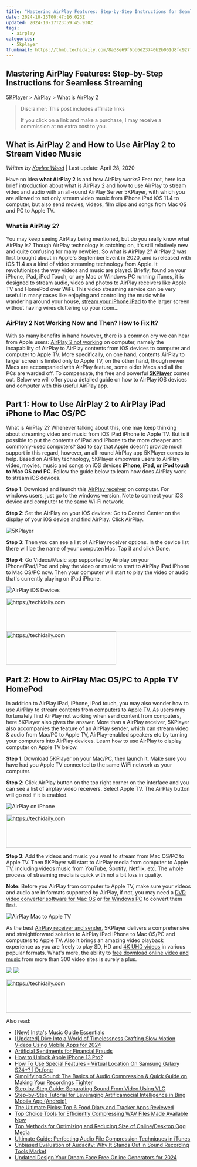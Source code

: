 ```yaml
---
title: "Mastering AirPlay Features: Step-by-Step Instructions for Seamless Streaming"
date: 2024-10-13T00:47:16.023Z
updated: 2024-10-17T23:59:45.930Z
tags:
  - airplay
categories:
  - 5kplayer
thumbnail: https://thmb.techidaily.com/8a38e69f6bb6d23740b2b061d8fc927f2b1d57e63f504706f437480fcde8cc73.jpg
---
```


## Mastering AirPlay Features: Step-by-Step Instructions for Seamless Streaming

[5KPlayer](https://tools.techidaily.com/5kplayer/products/) \> [AirPlay](https://tools.techidaily.com/5kplayer/airplay/) \> What is AirPlay 2

>  Disclaimer: This post includes affiliate links
>
>  If you click on a link and make a purchase, I may receive a commission at no extra cost to you.
>

## What is AirPlay 2 and How to Use AirPlay 2 to Stream Video Music

 _Written by [Kaylee Wood](https://www.quora.com/profile/Amanda-Hu-21)_ | Last update: April 28, 2020

Have no idea **what AirPlay 2 is** and how AirPlay works? Fear not, here is a brief introduction about what is AirPlay 2 and how to use AirPlay to stream video and audio with an all-round AirPlay Server 5KPlayer, with which you are allowed to not only stream video music from iPhone iPad iOS 11.4 to computer, but also send movies, videos, film clips and songs from Mac OS and PC to Apple TV.

### What is AirPlay 2?

You may keep seeing AirPlay being mentioned, but do you really know what AirPlay is? Though AirPlay technology is catching on, it's still relatively new and quite confusing for many newbies. So what is AirPlay 2? AirPlay 2 was first brought about in Apple's September Event in 2020, and is released with iOS 11.4 as a kind of video streaming technology from Apple. It revolutionizes the way videos and music are played. Briefly, found on your iPhone, iPad, iPod Touch, or any Mac or Windows PC running iTunes, it is designed to stream audio, video and photos to AirPlay receivers like Apple TV and HomePod over WiFi. This video streaming service can be very useful in many cases like enjoying and controlling the music while wandering around your house, [stream your iPhone iPad](https://tools.techidaily.com/5kplayer/airplay/) to the larger screen without having wires cluttering up your room...

### AirPlay 2 Not Working Now and Then? How to Fix It?

With so many benefits in hand however, there is a common cry we can hear from Apple users: [AirPlay 2 not working](https://tools.techidaily.com/5kplayer/airplay/) on computer, namely the incapability of AirPlay to AirPlay contents from iOS devices to computer and computer to Apple TV. More specifically, on one hand, contents AirPlay to larger screen is limited only to Apple TV, on the other hand, though newer Macs are accompanied with AirPlay feature, some older Macs and all the PCs are warded off. To compensate, the free and powerful **[5KPlayer](https://tools.techidaily.com/5kplayer/products/)** comes out. Below we will offer you a detailed guide on how to AirPlay iOS devices and computer with this useful AirPlay app.

## Part 1: How to Use AirPlay 2 to AirPlay iPad iPhone to Mac OS/PC

What is AirPlay 2? Whenever talking about this, one may keep thinking about streaming video and music from iOS iPad iPhone to Apple TV. But is it possible to put the contents of iPad and iPhone to the more cheaper and commonly-used computers? Sad to say that Apple doesn't provide much support in this regard, however, an all-round AirPlay app 5KPlayer comes to help. Based on AirPlay technology, 5KPlayer empowers users to AirPlay video, movies, music and songs on iOS devices **iPhone, iPad, or iPod touch to Mac OS and PC**. Follow the guide below to learn how does AirPlay work to stream iOS devices. 

**Step 1**: Download and launch this [AirPlay receiver](https://tools.techidaily.com/5kplayer/airplay/) on computer. For windows users, just go to the windows version. Note to connect your iOS device and computer to the same Wi-Fi network.

**Step 2**: Set the AirPlay on your iOS devices: Go to Control Center on the display of your iOS device and find AirPlay. Click AirPlay.

![5KPlayer](https://www.5kplayer.com/airplay/img/5kplayer.jpg) 

**Step 3**: Then you can see a list of AirPlay receiver options. In the device list there will be the name of your computer/Mac. Tap it and click Done. 

**Step 4**: Go Videos/Music app supported by Airplay on your iPhone/iPad/iPod and play the video or music to start to AirPlay iPad iPhone to Mac OS/PC now. Then your computer will start to play the video or audio that's currently playing on iPad iPhone.

![AirPlay iOS Devices](https://www.5kplayer.com/airplay/img/airplay-iphone-ipad.jpg) 

<!-- affiliate ads begin -->
<a href="https://ephamedtechinc.pxf.io/c/5597632/2136624/26400" target="_top" id="2136624">
  <img src="//a.impactradius-go.com/display-ad/26400-2136624" border="0" alt="https://techidaily.com" width="728" height="90"/>
</a>
<img height="0" width="0" src="https://ephamedtechinc.pxf.io/i/5597632/2136624/26400" style="position:absolute;visibility:hidden;" border="0" />
<!-- affiliate ads end -->

<!-- affiliate ads begin -->
<a href="https://aligracehair.sjv.io/c/5597632/2036481/19272" target="_top" id="2036481">
  <img src="//a.impactradius-go.com/display-ad/19272-2036481" border="0" alt="https://techidaily.com" width="300" height="90"/>
</a>
<img height="0" width="0" src="https://aligracehair.sjv.io/i/5597632/2036481/19272" style="position:absolute;visibility:hidden;" border="0" />
<!-- affiliate ads end -->

## Part 2: How to AirPlay Mac OS/PC to Apple TV HomePod

In addition to AirPlay iPad, iPhone, iPod touch, you may also wonder how to use AirPlay to stream contents from [computers to Apple TV](https://tools.techidaily.com/5kplayer/airplay/). As users may fortunately find AirPlay not working when send content from computers, here 5KPlayer also gives the answer. More than a AirPlay receiver, 5KPlayer also accompanies the feature of an AirPlay sender, which can stream video & audio from Mac/PC to Apple TV, AirPlay-enabled speakers etc by turning your computers into AirPlay devices. Learn how to use AirPlay to display computer on Apple TV below.

**Step 1**: Download 5KPlayer on your Mac/PC, then launch it. Make sure you have had you Apple TV connected to the same WiFi network as your computer.

**Step 2**: Click AirPlay button on the top right corner on the interface and you can see a list of airplay video receivers. Select Apple TV. The AirPlay button will go red if it is enabled. 

![AirPlay on iPhone](https://www.5kplayer.com/airplay/img/5kplayer-airplay.jpg) 

<!-- affiliate ads begin -->
<a href="https://ephamedtechinc.pxf.io/c/5597632/2137210/26400" target="_top" id="2137210">
  <img src="//a.impactradius-go.com/display-ad/26400-2137210" border="0" alt="https://techidaily.com" width="728" height="90"/>
</a>
<img height="0" width="0" src="https://ephamedtechinc.pxf.io/i/5597632/2137210/26400" style="position:absolute;visibility:hidden;" border="0" />
<!-- affiliate ads end -->

**Step 3**: Add the videos and music you want to stream from Mac OS/PC to Apple TV. Then 5KPlayer will start to AirPlay media from computer to Apple TV, including videos music from YouTube, Spotify, Netflix, etc. The whole process of streaming media is quick with not a bit loss in quality. 

**Note:** Before you AirPlay from computer to Apple TV, make sure your videos and audio are in formats supported by AirPlay, if not, you may need a [DVD video converter software for Mac OS](https://tools.techidaily.com/5kplayer/products/) or [for Windows PC](https://tools.techidaily.com/5kplayer/products/) to convert them first. 

![AirPlay Mac to Apple TV](https://www.5kplayer.com/airplay/img/watch-youtube-on-tv-xrq.jpg)

As the best [AirPlay receiver and sender](https://tools.techidaily.com/5kplayer/airplay/), 5KPlayer delivers a comprehensive and straightforward solution to AirPlay iPad iPhone to Mac OS/PC and computers to Apple TV. Also it brings an amazing video playback experience as you are freely to play SD, HD and [4K UHD videos](https://tools.techidaily.com/5kplayer/video-music-player/) in various popular formats. What's more, the ability to [free download online video and music](https://tools.techidaily.com/5kplayer/youtube-download/) from more than 300 video sites is surely a plus.

[![](https://www.5kplayer.com/airplay/../button/freedownwhitewin.png)](https://tools.techidaily.com/5kplayer/products/) [![](https://www.5kplayer.com/airplay/../button/freedownbackmac.png)](https://tools.techidaily.com/5kplayer/products/)

<!-- affiliate ads begin -->
<a href="https://imp.i357552.net/c/5597632/999558/11832" target="_top" id="999558">
  <img src="//a.impactradius-go.com/display-ad/11832-999558" border="0" alt="https://techidaily.com" width="728" height="90"/>
</a>
<img height="0" width="0" src="https://imp.i357552.net/i/5597632/999558/11832" style="position:absolute;visibility:hidden;" border="0" />
<!-- affiliate ads end -->

<ins class="adsbygoogle"
     style="display:block"
     data-ad-format="autorelaxed"
     data-ad-client="ca-pub-7571918770474297"
     data-ad-slot="1223367746"></ins>

<ins class="adsbygoogle"
     style="display:block"
     data-ad-client="ca-pub-7571918770474297"
     data-ad-slot="8358498916"
     data-ad-format="auto"
     data-full-width-responsive="true"></ins>

<span class="atpl-alsoreadstyle">Also read:</span>
<div><ul>
<li><a href="https://instagram-clips.techidaily.com/new-instas-music-guide-essentials/"><u>[New] Insta's Music Guide Essentials</u></a></li>
<li><a href="https://fox-links.techidaily.com/updated-dive-into-a-world-of-timelessness-crafting-slow-motion-videos-using-mobile-apps-for-2024/"><u>[Updated] Dive Into a World of Timelessness Crafting Slow Motion Videos Using Mobile Apps for 2024</u></a></li>
<li><a href="https://tech-savvy.techidaily.com/artificial-sentiments-for-financial-frauds/"><u>Artificial Sentiments for Financial Frauds</u></a></li>
<li><a href="https://ios-unlock.techidaily.com/how-to-unlock-apple-iphone-13-pro-by-drfone-ios/"><u>How to Unlock Apple iPhone 13 Pro?</u></a></li>
<li><a href="https://change-location.techidaily.com/how-to-use-special-features-virtual-location-on-samsung-galaxy-s24plus-drfone-by-drfone-virtual-android/"><u>How To Use Special Features - Virtual Location On Samsung Galaxy S24+? | Dr.fone</u></a></li>
<li><a href="https://media-tips.techidaily.com/simplifying-sound-the-basics-of-audio-compression-and-quick-guide-on-making-your-recordings-tighter/"><u>Simplifying Sound: The Basics of Audio Compression & Quick Guide on Making Your Recordings Tighter</u></a></li>
<li><a href="https://win-bytes.techidaily.com/step-by-step-guide-separating-sound-from-video-using-vlc/"><u>Step-by-Step Guide: Separating Sound From Video Using VLC</u></a></li>
<li><a href="https://tech-hub.techidaily.com/step-by-step-tutorial-for-leveraging-artificamocial-intelligence-in-bing-mobile-app-android/"><u>Step-by-Step Tutorial for Leveraging Artificamocial Intelligence in Bing Mobile App (Android)</u></a></li>
<li><a href="https://tech-renaissance.techidaily.com/the-ultimate-picks-top-6-food-diary-and-tracker-apps-reviewed/"><u>The Ultimate Picks: Top 6 Food Diary and Tracker Apps Reviewed</u></a></li>
<li><a href="https://media-tips.techidaily.com/top-choice-tools-for-efficiently-compressing-wav-files-made-available-now/"><u>Top Choice Tools for Efficiently Compressing WAV Files Made Available Now</u></a></li>
<li><a href="https://media-tips.techidaily.com/top-methods-for-optimizing-and-reducing-size-of-onlinedesktop-ogg-media/"><u>Top Methods for Optimizing and Reducing Size of Online/Desktop Ogg Media</u></a></li>
<li><a href="https://media-tips.techidaily.com/ultimate-guide-perfecting-audio-file-compression-techniques-in-itunes/"><u>Ultimate Guide: Perfecting Audio File Compression Techniques in iTunes</u></a></li>
<li><a href="https://media-tips.techidaily.com/unbiased-evaluation-of-audacity-why-it-stands-out-in-sound-recording-tools-market/"><u>Unbiased Evaluation of Audacity: Why It Stands Out in Sound Recording Tools Market</u></a></li>
<li><a href="https://ai-video-apps.techidaily.com/updated-design-your-dream-face-free-online-generators-for-2024/"><u>Updated Design Your Dream Face Free Online Generators for 2024</u></a></li>
</ul></div>

